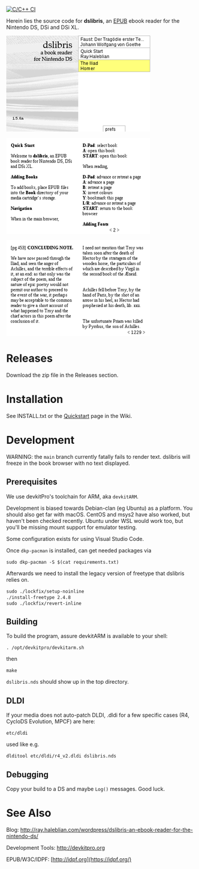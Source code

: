 [![C/C++ CI](https://github.com/rhaleblian/dslibris/actions/workflows/build.yml/badge.svg)](https://github.com/rhaleblian/dslibris/actions/workflows/build.yml)

Herein lies the source code for **dslibris**, an
[EPUB](https://en.wikipedia.org/wiki/EPUB)
ebook reader for the Nintendo DS, DSi and DSi XL.

![Browser](etc/sample/browser.png)

![Quickstart](etc/sample/quickstart.png)

![A sample page](etc/sample/iliad.png)

# Releases

Download the zip file in the Releases section.

# Installation

See INSTALL.txt or the
[Quickstart](https://github.com/rhaleblian/dslibris/wiki/User:-Quickstart)
page in the Wiki.

# Development

WARNING: the `main` branch currently fatally fails to render text.
dslibris will freeze in the book browser with no text displayed.

## Prerequisites

We use devkitPro's toolchain for ARM, aka `devkitARM`.

Development is biased towards Debian-clan (eg Ubuntu) as a platform.
You should also get far with macOS.
CentOS and msys2 have also worked, but haven't been checked recently.
Ubuntu under WSL would work too, but you'll be missing mount support
for emulator testing.

Some configuration exists for using Visual Studio Code.

Once `dkp-pacman` is installed, can get needed packages via

    sudo dkp-pacman -S $(cat requirements.txt)

Afterwards we need to install the legacy version of freetype that
dslibris relies on.

    sudo ./lockfix/setup-noinline
    ./install-freetype 2.4.8
    sudo ./lockfix/revert-inline

## Building

To build the program, assure devkitARM is available to your shell:

    . /opt/devkitpro/devkitarm.sh

then

    make

`dslibris.nds` should show up in the top directory.

## DLDI

If your media does not auto-patch DLDI, .dldi for a few specific cases
(R4, CycloDS Evolution, MPCF) are here:

    etc/dldi

used like e.g.

    dlditool etc/dldi/r4_v2.dldi dslibris.nds

## Debugging

Copy your build to a DS and maybe `Log()` messages.  Good luck.

# See Also

Blog: <http://ray.haleblian.com/wordpress/dslibris-an-ebook-reader-for-the-nintendo-ds/>

Development Tools: <http://devkitpro.org>

EPUB/W3C/IDPF: [http://idpf.org](https://idpf.org/)
